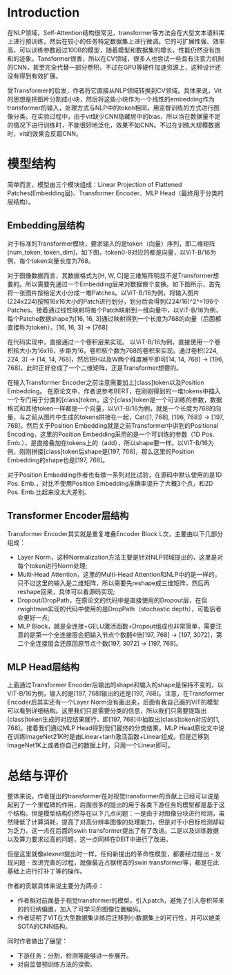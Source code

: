 # Introduction

在NLP领域，Self-Attention结构很常见，transformer等方法会在大型文本语料库上进行预训练，然后在较小的任务特定数据集上进行微调。它的可扩展性强、效率高，可以训练参数超过100B的模型，随着模型和数据集的增长，性能仍然没有饱和的迹象。Tansformer很香，所以在CV领域，很多人也尝试一些具有注意力机制的CNN，甚至完全代替一部分卷积，不过在GPU等硬件加速资源上，这种设计还没有得到有效扩展。

受Transformer的启发，作者将它直接从NLP领域转换到CV领域。具体来说，Vit的思想是把图片分割成小块，然后将这些小块作为一个线性的embedding作为transformer的输入，处理方式与NLP中的token相同，用监督训练的方式进行图像分类。在实验过程中，由于vit缺少CNN隐藏层中的bias，所以当在数据量不足的情况下进行训练时，不能很好地泛化，效果不如CNN。不过在训练大规模数据时，vit的效果会反超CNN。

# 模型结构

简单而言，模型由三个模块组成：Linear Projection of Flattened Patches(Embedding层)、Transformer Encoder、MLP Head（最终用于分类的层结构）。

## Embedding层结构

对于标准的Transformer模块，要求输入的是token（向量）序列，即二维矩阵[num_token, token_dim]，如下图，token0-9对应的都是向量，以ViT-B/16为例，每个token向量长度为768。

对于图像数据而言，其数据格式为[H, W, C]是三维矩阵明显不是Transformer想要的。所以需要先通过一个Embedding层来对数据做个变换。如下图所示，首先将一张图片按给定大小分成一堆Patches。以ViT-B/16为例，将输入图片(224x224)按照16x16大小的Patch进行划分，划分后会得到(224/16)^2^=196个Patches。接着通过线性映射将每个Patch映射到一维向量中，以ViT-B/16为例，每个Patche数据shape为[16, 16, 3]通过映射得到一个长度为768的向量（后面都直接称为token）。[16, 16, 3] -> [768]

在代码实现中，直接通过一个卷积层来实现。 以ViT-B/16为例，直接使用一个卷积核大小为16x16，步距为16，卷积核个数为768的卷积来实现。通过卷积[224, 224, 3] -> [14, 14, 768]，然后把H以及W两个维度展平即可[14, 14, 768] -> [196, 768]，此时正好变成了一个二维矩阵，正是Transformer想要的。

在输入Transformer Encoder之前注意需要加上[class]token以及Position Embedding。 在原论文中，作者说参考BERT，在刚刚得到的一堆tokens中插入一个专门用于分类的[class]token，这个[class]token是一个可训练的参数，数据格式和其他token一样都是一个向量，以ViT-B/16为例，就是一个长度为768的向量，与之前从图片中生成的tokens拼接在一起，Cat([1, 768], [196, 768]) -> [197, 768]。然后关于Position Embedding就是之前Transformer中讲到的Positional Encoding，这里的Position Embedding采用的是一个可训练的参数（1D Pos. Emb.），是直接叠加在tokens上的（add），所以shape要一样。以ViT-B/16为例，刚刚拼接[class]token后shape是[197, 768]，那么这里的Position Embedding的shape也是[197, 768]。


对于Position Embedding作者也有做一系列对比试验，在源码中默认使用的是1D Pos. Emb.，对比不使用Position Embedding准确率提升了大概3个点，和2D Pos. Emb.比起来没太大差别。

## Transformer Encoder层结构

Transformer Encoder其实就是重复堆叠Encoder Block L次，主要由以下几部分组成：

- Layer Norm，这种Normalization方法主要是针对NLP领域提出的，这里是对每个token进行Norm处理;
- Multi-Head Attention，这里的Multi-Head Attention和NLP中的是一样的，只不过这里的输入是二维矩阵，所以需要先reshape成三维矩阵，然后再reshape回来，具体可以看源码实现;
- Dropout/DropPath，在原论文的代码中是直接使用的Dropout层，在但rwightman实现的代码中使用的是DropPath（stochastic depth），可能后者会更好一点;
- MLP Block，就是全连接+GELU激活函数+Dropout组成也非常简单，需要注意的是第一个全连接层会把输入节点个数翻4倍[197, 768] -> [197, 3072]，第二个全连接层会还原回原节点个数[197, 3072] -> [197, 768]。

## MLP Head层结构

上面通过Transformer Encoder后输出的shape和输入的shape是保持不变的，以ViT-B/16为例，输入的是[197, 768]输出的还是[197, 768]。注意，在Transformer Encoder后其实还有一个Layer Norm没有画出来，后面有我自己画的ViT的模型可以看到详细结构。这里我们只是需要分类的信息，所以我们只需要提取出[class]token生成的对应结果就行，即[197, 768]中抽取出[class]token对应的[1, 768]。接着我们通过MLP Head得到我们最终的分类结果。MLP Head原论文中说在训练ImageNet21K时是由Linear+tanh激活函数+Linear组成。但是迁移到ImageNet1K上或者你自己的数据上时，只用一个Linear即可。

# 总结与评价

整体来说，作者提出的transformer在对视觉transformer的贡献上已经可以说是起到了一个里程碑的作用，后面很多的提出的用于各类下游任务的模型都是基于这个结构。但是模型结构仍然存在以下几点问题：一是由于对图像分块进行检测，虽然降低了计算消耗，提高了对高分辨率图像的处理能力，但是对于小目标检测却较为乏力，这一点在后面的swin transformer提出了有了改进。二是以及训练数据以及算力要求过高的问题，这一点同样在DEIT中进行了改进。

但是这里就像alexnet提出时一样，任何新提出的革命性模型，都要经过提出 - 发现问题 - 改进完善的过程，就像最近占据榜首的swin transformer等，都是在此基础上进行打补丁等的操作。

作者的贡献具体来说主要分为两点：

- 作者相对前面基于视觉transformer的模型，引入patch，避免了引入卷积带来的的归纳偏置，加入了可学习的图像位置编码。
- 作者证明了VIT在大型数据集训练后迁移到小数据集上的可行性，并可以媲美SOTA的CNN结构。

同时作者做出了展望：

- 下游任务：分割，检测等能够进一步展开。
- 对自监督预训练方法的探索。